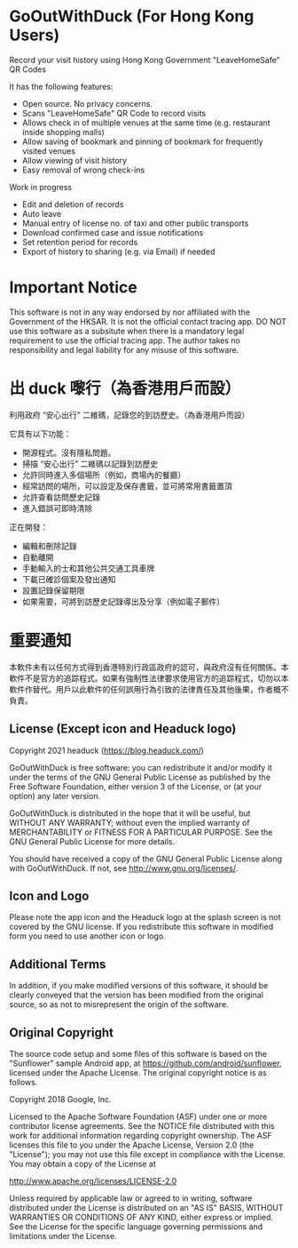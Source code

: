 GoOutWithDuck (For Hong Kong Users)
===================================

Record your visit history using Hong Kong Government "LeaveHomeSafe" QR Codes

It has the following features:
* Open source. No privacy concerns.
* Scans "LeaveHomeSafe" QR Code to record visits
* Allows check in of multiple venues at the same time (e.g. restaurant inside shopping malls)
* Allow saving of bookmark and pinning of bookmark for frequently visited venues
* Allow viewing of visit history
* Easy removal of wrong check-ins

Work in progress
* Edit and deletion of records
* Auto leave
* Manual entry of license no. of taxi and other public transports
* Download confirmed case and issue notifications
* Set retention period for records
* Export of history to sharing (e.g. via Email) if needed

Important Notice
================
This software is not in any way endorsed by nor affiliated with the Government of the HKSAR. It is not the official contact tracing app.  DO NOT use this software as a subsitute when there is a mandatory legal requirement to use the official tracing app.  The author takes no responsibility and legal liability for any misuse of this software.

出 duck 嚟行（為香港用戶而設）
=========================

利用政府 “安心出行” 二維碼，記錄您的到訪歷史。（為香港用戶而設）

它具有以下功能：
* 開源程式。沒有隱私問題。
* 掃描 “安心出行” 二維碼以記錄到訪歷史
* 允許同時進入多個場所（例如，商場內的餐廳）
* 經常訪問的場所，可以設定及保存書籤，並可將常用書籤置頂
* 允許查看訪問歷史記錄
* 進入錯誤可即時清除

正在開發：
* 編輯和刪除記錄
* 自動離開
* 手動輸入的士和其他公共交通工具車牌
* 下載已確診個案及發出通知
* 設置記錄保留期限
* 如果需要，可將到訪歷史記錄導出及分享（例如電子郵件）

重要通知
========
本軟件未有以任何方式得到香港特別行政區政府的認可，與政府沒有任何關係。本軟件不是官方的追踪程式。如果有強制性法律要求使用官方的追踪程式，切勿以本軟件作替代。用戶以此軟件的任何誤用行為引致的法律責任及其他後果，作者概不負責。 

License (Except icon and Headuck logo)
--------------------------------------
Copyright 2021 headuck (https://blog.headuck.com/)

GoOutWithDuck is free software: you can redistribute it and/or modify
it under the terms of the GNU General Public License as published by
the Free Software Foundation, either version 3 of the License, or
(at your option) any later version.

GoOutWithDuck is distributed in the hope that it will be useful,
but WITHOUT ANY WARRANTY; without even the implied warranty of
MERCHANTABILITY or FITNESS FOR A PARTICULAR PURPOSE.  See the
GNU General Public License for more details.

You should have received a copy of the GNU General Public License
along with GoOutWithDuck. If not, see <http://www.gnu.org/licenses/>.

Icon and Logo
-------------

Please note the app icon and the Headuck logo at the splash screen is not covered by the GNU license. If you redistribute this software in modified form you need to use another icon or logo.

Additional Terms
----------------

In addition, if you make modified versions of this software, it should be clearly conveyed that the version has been modified from the original source, so as not to misrepresent the origin of the software.

Original Copyright
------------------

The source code setup and some files of this software is based on the "Sunflower" sample Android app, at https://github.com/android/sunflower, licensed under the Apache License. The original copyright notice is as follows.

Copyright 2018 Google, Inc.

Licensed to the Apache Software Foundation (ASF) under one or more contributor license agreements. See the NOTICE file distributed with this work for additional information regarding copyright ownership. The ASF licenses this file to you under the Apache License, Version 2.0 (the "License"); you may not use this file except in compliance with the License. You may obtain a copy of the License at

http://www.apache.org/licenses/LICENSE-2.0

Unless required by applicable law or agreed to in writing, software distributed under the License is distributed on an "AS IS" BASIS, WITHOUT WARRANTIES OR CONDITIONS OF ANY KIND, either express or implied. See the License for the specific language governing permissions and limitations under the License.

